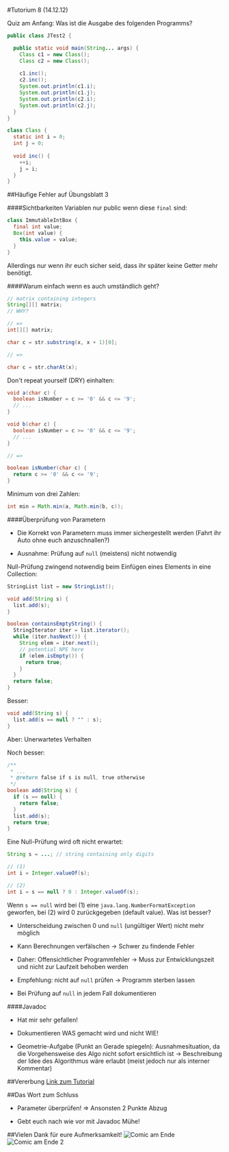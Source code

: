 #Tutorium 8 (14.12.12)

Quiz am Anfang: Was ist die Ausgabe des folgenden Programms?

```java
public class JTest2 {

  public static void main(String... args) {
    Class c1 = new Class();
    Class c2 = new Class();
    
    c1.inc();
    c2.inc();
    System.out.println(c1.i);
    System.out.println(c1.j);
    System.out.println(c2.i);
    System.out.println(c2.j);
  }
}

class Class {
  static int i = 0;
  int j = 0;
  
  void inc() {
    ++i;
    j = i;
  }
}
```

##Häufige Fehler auf Übungsblatt 3

####Sichtbarkeiten
Variablen nur public wenn diese `final` sind:
```java
class ImmutableIntBox {
  final int value;
  Box(int value) {
    this.value = value;
  }
}
```
Allerdings nur wenn ihr euch sicher seid, dass ihr später keine Getter mehr benötigt.

####Warum einfach wenn es auch umständlich geht?
```java
// matrix containing integers
String[][] matrix;
// WHY?

// =>
int[][] matrix;
```

```java
char c = str.substring(x, x + 1)[0];

// =>

char c = str.charAt(x);
```

Don't repeat yourself (DRY) einhalten:
```java
void a(char c) {
  boolean isNumber = c >= '0' && c <= '9';
  // ...
}

void b(char c) {
  boolean isNumber = c >= '0' && c <= '9';
  // ...
}

// =>

boolean isNumber(char c) {
  return c >= '0' && c <= '9';
}
```

Minimum von drei Zahlen:
```java
int min = Math.min(a, Math.min(b, c));
```

####Überprüfung von Parametern

- Die Korrekt von Parametern muss immer sichergestellt werden (Fahrt ihr Auto ohne euch anzuschnallen?)

- Ausnahme: Prüfung auf `null` (meistens) nicht notwendig

Null-Prüfung zwingend notwendig beim Einfügen eines Elements in eine Collection:
```java
StringList list = new StringList();

void add(String s) {
  list.add(s);
}

boolean containsEmptyString() {
  StringIterator iter = list.iterator();
  while (iter.hasNext()) {
    String elem = iter.next();
    // potential NPE here
    if (elem.isEmpty()) {
      return true;
    }
  }
  return false;
}
```
Besser:
```java
void add(String s) {
  list.add(s == null ? "" : s);
}
```
Aber: Unerwartetes Verhalten

Noch besser:
```java
/**
 * ...
 * @return false if s is null, true otherwise
 */
boolean add(String s) {
  if (s == null) {
    return false;
  }
  list.add(s);
  return true;
}
```

Eine Null-Prüfung wird oft nicht erwartet:
```java
String s = ...; // string containing only digits

// (1)
int i = Integer.valueOf(s);

// (2)
int i = s == null ? 0 : Integer.valueOf(s);
```
Wenn `s == null` wird bei (1) eine `java.lang.NumberFormatException` geworfen, bei (2) wird 0 zurückgegeben (default value). Was ist besser?

- Unterscheidung zwischen 0 und `null` (ungültiger Wert) nicht mehr möglich

- Kann Berechnungen verfälschen → Schwer zu findende Fehler
 
- Daher: Offensichtlicher Programmfehler → Muss zur Entwicklungszeit und nicht zur Laufzeit behoben werden

- Empfehlung: nicht auf `null` prüfen → Programm sterben lassen

- Bei Prüfung auf `null` in jedem Fall dokumentieren

####Javadoc

- Hat mir sehr gefallen!

- Dokumentieren WAS gemacht wird und nicht WIE!

- Geometrie-Aufgabe (Punkt an Gerade spiegeln): Ausnahmesituation, da die Vorgehensweise des Algo nicht sofort ersichtlich ist → Beschreibung der Idee des Algorithmus wäre erlaubt (meist jedoch nur als interner Kommentar)

##Vererbung
[Link zum Tutorial](../java-tutorial/vererbung.md)

##Das Wort zum Schluss

- Parameter überprüfen! ⇒ Ansonsten 2 Punkte Abzug

- Gebt euch nach wie vor mit Javadoc Mühe!

##Vielen Dank für eure Aufmerksamkeit!
![Comic am Ende](http://24.media.tumblr.com/tumblr_lv8i3tDJlk1qig5tho1_1280.jpg)
![Comic am Ende 2](http://wumocomicstrip.com/img/strip/-WM_strip_DK_20121207.jpg)